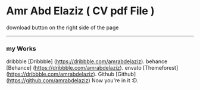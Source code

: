 # Amr Abd Elaziz ( CV pdf File )

download button on the right side of the page

***

### my Works

 dribbble [Dribbble] (https://dribbble.com/amrabdelaziz).
 behance [Behance] (https://dribbble.com/amrabdelaziz).
 envato [Themeforest] (https://dribbble.com/amrabdelaziz).
 Github  [Github] (https://github.com/amrabdelaziz) Now you're in it :D.

